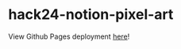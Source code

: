 # hack24-notion-pixel-art
View Github Pages deployment [here](https://inolasv.github.io/hack24-notion-pixel-art/)!